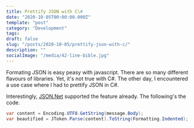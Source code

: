 ```yaml
---
title: Prettify JSON with C\#
date: "2020-10-05T00:00:00.000Z"
template: "post"
category: "Development"
tags:
draft: false
slug: "/posts/2020-10-05/prettify-json-with-c/"
description: ""
socialImage: "/media/42-line-bible.jpg"
---
```

  

Formating JSON is easy peasy with javascript. There are so many different  flavours of libraries. Yet, it's not true with C\#. The other day, I encountered a use case where I had to prettify JSON in C\#.

Interestingly, [JSON.Net](https://www.newtonsoft.com/json) supported the feature already. The following's the code.

```csharp
var content = Encoding.UTF8.GetString(message.Body);
var beautified = JToken.Parse(content).ToString(Formatting.Indented);
```

